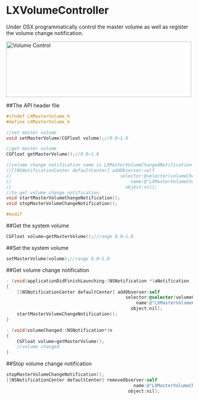 LXVolumeController
==================

Under OSX programmatically control the master volume as well as register the volume change notification.

[<img src="http://lianxu.me/wp-content/uploads/2013/07/volumeControl.jpg" alt="Volume Control" width="500" height="150" />][1]

##The API header file

```objective-c
#ifndef LXMasterVolume_h
#define LXMasterVolume_h

//set master volume
void setMasterVolume(CGFloat volume);//0.0~1.0

//get master volume
CGFloat getMasterVolume();//0.0~1.0

//volume change notification name is LXMasterVolumeChangedNotification
//[[NSNotificationCenter defaultCenter] addObserver:self
//                                         selector:@selector(volumeChanged:)
//                                             name:@"LXMasterVolumeChangedNotification"
//                                           object:nil];
//to get volume change notification
void startMasterVolumeChangeNotification();
void stopMasterVolumeChangeNotification();

#endif
```

##Get the system volume

```objective-c
CGFloat volume=getMasterVolume();//range 0.0~1.0 
```

##Set the system volume

```objective-c
setMasterVolume(volume);//range 0.0~1.0 
```


##Get volume change notification

```objective-c
- (void)applicationDidFinishLaunching:(NSNotification *)aNotification
{
    [[NSNotificationCenter defaultCenter] addObserver:self
                                             selector:@selector(volumeChanged:)
                                                 name:@"LXMasterVolumeChangedNotification"
                                               object:nil];
    startMasterVolumeChangeNotification();
}

- (void)volumeChanged:(NSNotification*)n
{
    CGFloat volume=getMasterVolume();
    //volume changed
}
```

##Stop volume change notification

```objective-c
stopMasterVolumeChangeNotification();  
[[NSNotificationCenter defaultCenter] removeObserver:self
												name:@"LXMasterVolumeChangedNotification"
											  object:nil];
```


 [1]: http://lianxu.me/wp-content/uploads/2013/07/volumeControl.jpg

